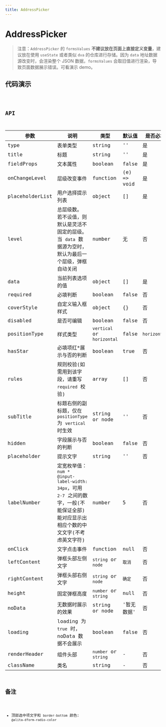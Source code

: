 ```yaml
---
title: AddressPicker
---
```


# AddressPicker

> 注意：`AddressPicker` 的 `formsValues` **不建议放在页面上直接定义变量**，建议放在使用 `useState` 或者类似 `dva` 的仓库进行存储。因为 `data` 地址数据源改变时，会渲染整个 JSON 数据，`formsValues` 会取旧值进行渲染，导致页面数据展示错误。可看演示 demo。

## 代码演示

<code src="./demo/index.tsx" />

## API

| 参数 | 说明 | 类型 | 默认值 | 是否必填 |
| --- | --- | --- | --- | --- |
| type | 表单类型 | string | '' | 是 |
| title | 标题 | string | '' | 是 |
| fieldProps | 文本属性 | boolean | false | 是 |
| onChangeLevel | 层级改变事件 | function | (e) => void | 是 |
| placeholderList | 用户选择提示列表 | object | [] | 是 |
| level | 总层级数。 若不设值，则默认是灵活不固定的层级。当 `data` 数据源为空时，默认为最后一个层级，弹框自动关闭 | number | 无 | 否 |
| data | 当前列表选项的值 | object | [] | 是 |
| required | 必填判断 | boolean | false | 否 |
| coverStyle | 自定义输入框样式 | object | {} | 否 |
| disabled | 是否可编辑 | boolean | false | 否 |
| positionType | 样式类型 | `vertical` or `horizontal` | false | `horizontal` |
| hasStar | 必填项红\*展示与否的判断 | boolean | true | 否 |
| rules | 规则校验(如需用到该字段，请重写 `required` 校验) | array | [] | 否 |
| subTitle | 标题右侧的副标题，仅在 `positionType` 为 `vertical` 时生效 | string or node | '' | 否 |
| hidden | 字段展示与否的判断 | boolean | false | 否 |
| placeholder | 提示文字 | string | '' | 否 |
| labelNumber | 定宽枚举值：`num * @input-label-width: 34px`，可用 `2-7` 之间的数字，一般(不能保证全部)能对应显示出相应个数的中文文字(不考虑英文字符) | number | 5 | 否 |
| onClick | 文字点击事件 | function | null | 否 |
| leftContent | 弹框头部左侧文字 | `string` or `node` | `取消` | 否 |
| rightContent | 弹框头部右侧文字 | `string` or `node` | `确定` | 否 |
| height | 固定弹框高度 | `number` or `string` | null | 否 |
| noData | 无数据时展示的效果 | string or node | '暂无数据' | 否 |
| loading | loading 为 `true` 时，noData 数据不会展示 | boolean | false | 否 |
| renderHeader | 组件头部 | `number` or `string` | - | 否 |
| className | 类名 | string | - | 否 |

## 备注

- 顶部选中项文字和 `border-bottom` 颜色: `@alita-dform-radio-color`
